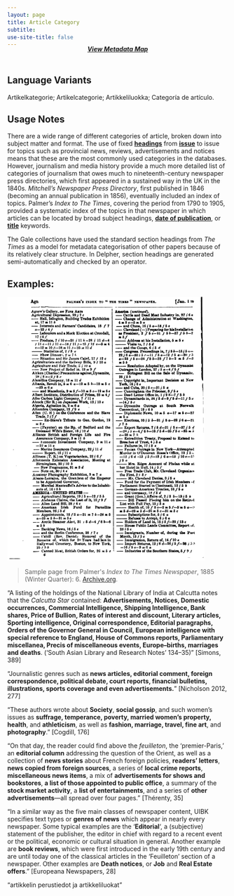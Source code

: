 ```yaml
---
layout: page
title: Article Category
subtitle:  
use-site-title: false
---
```


<h4 style="text-align:center;font-style:italic;margin-top:-20px;margin-bottom:50px;"><a href="../../maps/article-category">View Metadata Map</a></h4>

## Language Variants

Artikelkategorie; Artikelcategorie; Artikkeliluokka; Categoría de
artículo.

## Usage Notes

There are a wide range of different categories of article, broken
down into subject matter and format. The use of fixed [**headings**](../section-heading) from
[**issue**](../issue-number) to issue for topics such as provincial news, reviews,
advertisements and notices means that these are the most commonly used
categories in the databases. However, journalism and media history
provide a much more detailed list of categories of journalism that owes
much to nineteenth-century newspaper press directories, which first
appeared in a sustained way in the UK in the 1840s. *Mitchell’s
Newspaper Press Directory*, first published in 1846 (becoming an annual
publication in 1856), eventually included an index of topics. Palmer’s
*Index to The Times*, covering the period from 1790 to 1905, provided a
systematic index of the topics in that newspaper in which articles can
be located by broad subject headings, [**date of publication**](../date), or
[**title**](../newspaper-title) keywords.

The Gale collections have used the standard section headings from *The
Times* as a model for metadata categorisation of other papers because of
its relatively clear structure. In Delpher, section headings are
generated semi-automatically and checked by an operator.

## Examples:
<img src="../img/palmersindex.jpg" width="450" height="600">  

> Sample page from Palmer's *Index to The Times Newspaper*, 1885 (Winter Quarter): 6.
> [Archive.org](https://archive.org/details/palmersindextot30unkngoog/page/n13/mode/2up). 
  
“A listing of the holdings of the National Library of India at
    Calcutta notes that the *Calcutta Star* contained: **Advertisements,
    Notices, Domestic occurrences, Commercial Intelligence, Shipping
    Intelligence, Bank shares, Price of Bullion, Rates of interest and
    discount, Literary articles, Sporting intelligence, Original
    correspondence, Editorial paragraphs, Orders of the Governor General
    in Council, European intelligence with special reference to England,
    House of Commons reports, Parliamentary miscellanea, Precis of
    miscellaneous events, Europe–births, marriages and deaths**. (‘South
    Asian Library and Research Notes’ 134–35)” \[Simons, 389\]

“Journalistic genres such as **news articles, editorial comment,
    foreign correspondence, political debate, court reports, financial
    bulletins, illustrations, sports coverage and even
    advertisements.**” \[Nicholson 2012, 277\]

“These authors wrote about **Society**, **social gossip**, and such
    women’s issues as **suffrage, temperance, poverty, married women’s
    property, health**, and **athleticism**, as well as **fashion,
    marriage, travel, fine art**, and **photography**.” \[Cogdill, 176\]

“On that day, the reader could find above the *feuilleton*, the
    ‘premier-Paris,’ an **editorial column** addressing the question
    of the Orient, as well as a collection of **news stories** about
    French foreign policies, **readers’ letters**, **news copied from
    foreign sources**, a series of **local crime reports**,
    **miscellaneous news items**, a mix of **advertisements for shows
    and bookstores**, **a list of those appointed to public office**, a
    summary of the **stock market activity**, a **list of
    entertainments**, and a series of **other advertisements**—all
    spread over four pages.” \[Thérenty, 35\]

“In a similar way as the five main classes of newspaper content,
    UIBK specifies text types or **genres of news** which appear in
    nearly every newspaper. Some typical examples are the
    ‘**Editorial**‘, a (subjective) statement of the publisher, the
    editor in chief with regard to a recent event or the political,
    economic or cultural situation in general. Another example are
    **book reviews**, which were first introduced in the early 19th
    century and are until today one of the classical articles in the
    ‘Feuilleton’ section of a newspaper. Other examples are **Death
    notices**, or **Job** and **Real Estate offers**.” \[Europeana
    Newspapers, 28\]

“artikkelin perustiedot ja artikkeliluokat”
